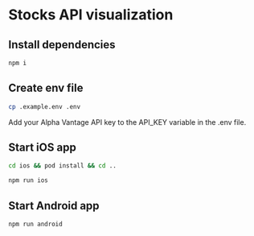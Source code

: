# Stocks API visualization 

## Install dependencies

```sh
npm i
```

## Create env file

```sh
cp .example.env .env
```

Add your Alpha Vantage API key to the API_KEY variable in the .env file.

## Start iOS app

```sh
cd ios && pod install && cd ..
```

```sh
npm run ios
```

## Start Android app

```sh
npm run android
```
